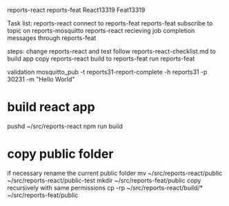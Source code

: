 reports-react
reports-feat
React13319
Feat13319

Task list:
reports-react connect to reports-feat
reports-feat subscribe to topic on reports-mosquitto
reports-react recieving job completion messages through reports-feat

steps:
change reports-react and test
follow reports-react-checklist.md to build app
copy reports-react build to reports-feat
run reports-feat

validation
mosquitto_pub -t reports31-report-complete -h reports31 -p 30231 -m "Hello World"

# build react app
pushd ~/src/reports-react
npm run build
# copy public folder
if necessary rename the current public folder
mv ~/src/reports-react/public ~/src/reports-react/public-test
mkdir ~/src/reports-feat/public
copy recursively with same permissions
cp -rp ~/src/reports-react/build/* ~/src/reports-feat/public
